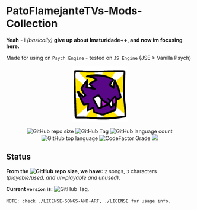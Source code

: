 ﻿# PatoFlamejanteTVs-Mods-Collection

**Yeah** - i *(basically)* **give up about Imaturidade++, and now im focusing here.**

Made for using on `Psych Engine` - tested on `JS Engine` (JSE > Vanilla Psych)

<p align="center">
<img src="https://raw.githubusercontent.com/PatoFlamejanteTV/PatoFlamejanteTVs-Mods-Collection/refs/heads/main/pack.png" alt="skibidi gooning simulator 2069 no cap(s)">
</p>
<P align="center">
  <img alt="GitHub repo size" src="https://img.shields.io/github/repo-size/PatoFlamejanteTV/PatoFlamejanteTVs-Mods-Collection">
  <img alt="GitHub Tag" src="https://img.shields.io/github/v/tag/PatoFlamejanteTV/PatoFlamejanteTVs-Mods-Collection">
  <img alt="GitHub language count" src="https://img.shields.io/github/languages/count/PatoFlamejanteTV/PatoFlamejanteTVs-Mods-Collection">
  <img alt="GitHub top language" src="https://img.shields.io/github/languages/top/PatoFlamejanteTV/PatoFlamejanteTVs-Mods-Collection">
  <img alt="CodeFactor Grade" src="https://img.shields.io/codefactor/grade/github/PatoFlamejanteTV/PatoFlamejanteTVs-Mods-Collection">
<img src="https://img.shields.io/badge/contributions-welcome-green">
</P>

## Status
**From the <img alt="GitHub repo size" src="https://img.shields.io/github/repo-size/PatoFlamejanteTV/PatoFlamejanteTVs-Mods-Collection">, we have:** `2` songs, `3` characters _(playable/used, and un-playable and unused)_.

**Current `version` is:** <img alt="GitHub Tag" src="https://img.shields.io/github/v/tag/PatoFlamejanteTV/PatoFlamejanteTVs-Mods-Collection">.

`NOTE: check ./LICENSE-SONGS-AND-ART, ./LICENSE for usage info.`